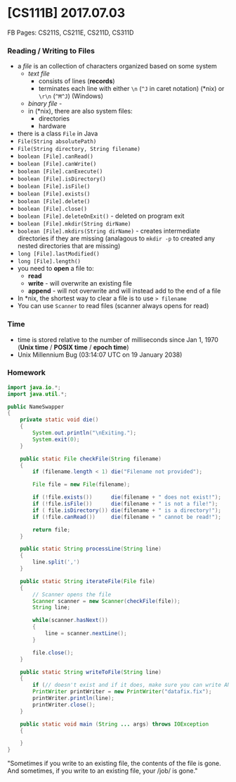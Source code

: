 # [CS111B] 2017.07.03

FB Pages: CS211S, CS211E, CS211D, CS311D

### Reading / Writing to Files

* a *file* is an collection of characters organized based on some system
    * *text file*
        * consists of lines (**records**)
        * terminates each line with either `\n` (`^J` in caret notation) (*nix) or `\r\n` (`^M^J`) (Windows)
    * *binary file* -
    * in (*nix), there are also system files:
        * directories
        * hardware
* there is a class `File` in Java
* `File(String absolutePath)`
* `File(String directory, String filename)`
* `boolean [File].canRead()`
* `boolean [File].canWrite()`
* `boolean [File].canExecute()`
* `boolean [File].isDirectory()`
* `boolean [File].isFile()`
* `boolean [File].exists()`
* `boolean [File].delete()`
* `boolean [File].close()`
* `boolean [File].deleteOnExit()` - deleted on program exit
* `boolean [File].mkdir(String dirName)`
* `boolean [File].mkdirs(String dirName)` - creates intermediate directories if they are missing (analagous to `mkdir -p` to created any nested directories that are missing)
* `long [File].lastModified()`
* `long [File].length()`
* you need to **open** a file to:
    * **read**
    * **write** - will overwrite an existing file
    * **append** - will not overwrite and will instead add to the end of a file
* In *nix, the shortest way to clear a file is to use `> filename`
* You can use `Scanner` to read files (scanner always opens for read)

### Time

* time is stored relative to the number of milliseconds since Jan 1, 1970 (**Unix time** / **POSIX time** / **epoch time**)
* Unix Millennium Bug (03:14:07 UTC on 19 January 2038)

### Homework

```java
import java.io.*;
import java.util.*;

public NameSwapper
{
    private static void die()
    {
        System.out.println("\nExiting.");
        System.exit(0);
    }

    public static File checkFile(String filename)
    {
        if (filename.length < 1) die("Filename not provided");

        File file = new File(filename);

        if (!file.exists())      die(filename + " does not exist!");
        if (!file.isFile())      die(filename + " is not a file!");
        if ( file.isDirectory()) die(filename + " is a directory!");
        if (!file.canRead())     die(filename + " cannot be read!");

        return file;
    }

    public static String processLine(String line)
    {
        line.split(',')
    }

    public static String iterateFile(File file)
    {
        // Scanner opens the file
        Scanner scanner = new Scanner(checkFile(file));
        String line;

        while(scanner.hasNext())
        {
            line = scanner.nextLine();
        }

        file.close();
    }

    public static String writeToFile(String line)
    {
        if (// doesn't exist and if it does, make sure you can write AND that it is empty)
        PrintWriter printWriter = new PrintWriter("datafix.fix");
        printWriter.println(line);
        printWriter.close();
    }

    public static void main (String ... args) throws IOException
    {

    }
}
```

"Sometimes if you write to an existing file, the contents of the file is gone. And sometimes, if you write to an existing file, your /job/ is gone."
